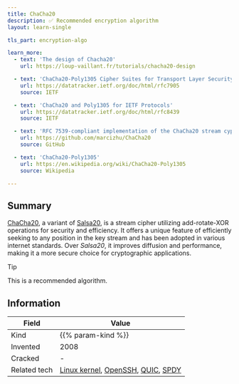 ```yaml
---
title: ChaCha20
description: ✅ Recommended encryption algorithm
layout: learn-single

tls_part: encryption-algo

learn_more:
  - text: 'The design of Chacha20'
    url: https://loup-vaillant.fr/tutorials/chacha20-design

  - text: 'ChaCha20-Poly1305 Cipher Suites for Transport Layer Security (TLS)'
    url: https://datatracker.ietf.org/doc/html/rfc7905
    source: IETF

  - text: 'ChaCha20 and Poly1305 for IETF Protocols'
    url: https://datatracker.ietf.org/doc/html/rfc8439
    source: IETF

  - text: 'RFC 7539-compliant implementation of the ChaCha20 stream cypher algorithm'
    url: https://github.com/marcizhu/ChaCha20
    source: GitHub

  - text: 'ChaCha20-Poly1305'
    url: https://en.wikipedia.org/wiki/ChaCha20-Poly1305
    source: Wikipedia

---
```


## Summary

[ChaCha20], a variant of [Salsa20], is a stream cipher utilizing add-rotate-XOR operations for security and efficiency. It offers a unique feature of efficiently seeking to any position in the key stream and has been adopted in various internet standards. Over _Salsa20_, it improves diffusion and performance, making it a more secure choice for cryptographic applications.

> [!TIP]
> This is a recommended algorithm.

## Information

| Field        | Value                                     |
|--------------|-------------------------------------------|
| Kind         | {{% param-kind %}}                        |
| Invented     | 2008                                      |
| Cracked      | -                                         |
| Related tech | [Linux kernel], [OpenSSH], [QUIC], [SPDY] |

[ChaCha20]: https://en.wikipedia.org/wiki/Salsa20#ChaCha_variant
[Linux kernel]: https://lwn.net/Articles/686033/
[OpenSSH]: https://en.wikipedia.org/wiki/OpenSSH
[QUIC]: https://en.wikipedia.org/wiki/QUIC
[Salsa20]: https://en.wikipedia.org/wiki/Salsa20
[SPDY]: https://en.wikipedia.org/wiki/SPDY
